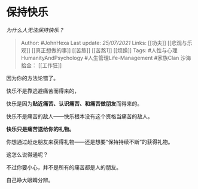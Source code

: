 # 保持快乐
*为什么人无法保持快乐？*

> Author: #JohnHexa
Last update: *25/07/2021* 
Links: [[功夫]] [[悲观与乐观]] [[真正想做的事]] [[苦熬]] [[苦熬1]] [[烦躁]]
Tags: #人性与心理HumanityAndPsychology #人生管理Life-Management #家族Clan 
沙海拾金： [[工作狂]]

因为你的方法论错了。

快乐不是靠逃避痛苦而得来的，

快乐是因为**贴近痛苦、认识痛苦、和痛苦做朋友**而得来的。

快乐不是痛苦的敌人——快乐根本没有这个资格当痛苦的敌人。

**快乐只是痛苦送给你的礼物。**

你想通过赶走朋友来获得礼物——还是想要“保持持续不断”的获得礼物。

这怎么说得通呢？

不过你要小心，并不是所有的痛苦都是人的朋友。

自己睁大眼睛分辨。

  
  